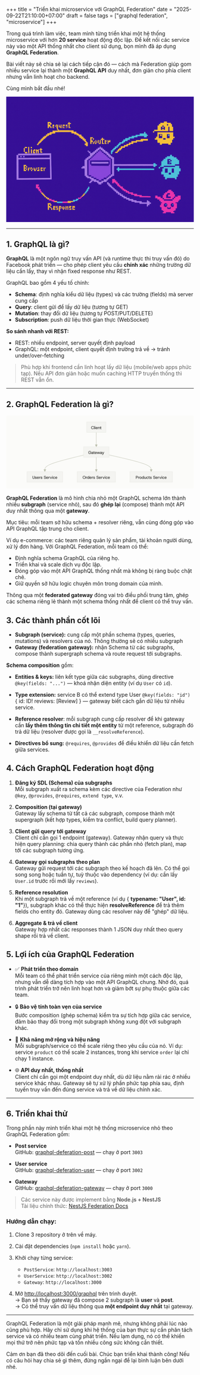 +++
title = "Triển khai microservice với GraphQL Federation"
date = "2025-09-22T21:10:00+07:00"
draft = false
tags = ["graphql federation", "microservice"]
+++

Trong quá trình làm việc, team mình từng triển khai một hệ thống microservice với hơn **20 service** hoạt động độc lập. Để kết nối các service này vào một API thống nhất cho client sử dụng, bọn mình đã áp dụng **GraphQL Federation**.

Bài viết này sẽ chia sẻ lại cách tiếp cận đó — cách mà Federation giúp gom nhiều service lại thành một **GraphQL API** duy nhất, đơn giản cho phía client nhưng vẫn linh hoạt cho backend.

Cùng mình bắt đầu nhé!

![Graphql Federation](graphql-federation-banner.png)

---

## 1. GraphQL là gì?

**GraphQL** là một ngôn ngữ truy vấn API (và runtime thực thi truy vấn đó) do Facebook phát triển — cho phép client yêu cầu **chính xác** những trường dữ liệu cần lấy, thay vì nhận fixed response như REST.

GraphQL bao gồm 4 yếu tố chính:

- **Schema**: định nghĩa kiểu dữ liệu (types) và các trường (fields) mà server cung cấp
- **Query**: client gửi để lấy dữ liệu (tương tự GET)
- **Mutation**: thay đổi dữ liệu (tương tự POST/PUT/DELETE)
- **Subscription**: push dữ liệu thời gian thực (WebSocket)

**So sánh nhanh với REST:**

- REST: nhiều endpoint, server quyết định payload
- GraphQL: một endpoint, client quyết định trường trả về → tránh under/over-fetching

> Phù hợp khi frontend cần linh hoạt lấy dữ liệu (mobile/web apps phức tạp). Nếu API đơn giản hoặc muốn caching HTTP truyền thống thì REST vẫn ổn.

---

## 2. GraphQL Federation là gì?

![Graphql Federation](graphql-federation.png)

**GraphQL Federation** là mô hình chia nhỏ một GraphQL schema lớn thành nhiều **subgraph** (service nhỏ), sau đó **ghép lại** (compose) thành một API duy nhất thông qua một **gateway**.

Mục tiêu: mỗi team sở hữu schema + resolver riêng, vẫn cùng đóng góp vào API GraphQL tập trung cho client.

Ví dụ e-commerce: các team riêng quản lý sản phẩm, tài khoản người dùng, xử lý đơn hàng. Với GraphQL Federation, mỗi team có thể:

- Định nghĩa schema GraphQL của riêng họ.
- Triển khai và scale dịch vụ độc lập.
- Đóng góp vào một API GraphQL thống nhất mà không bị ràng buộc chặt chẽ.
- Giữ quyền sở hữu logic chuyên môn trong domain của mình.

Thông qua một **federated gateway** đóng vai trò điều phối trung tâm, ghép các schema riêng lẻ thành một schema thống nhất để client có thể truy vấn.

## 3. Các thành phần cốt lõi

- **Subgraph (service):** cung cấp một phần schema (types, queries, mutations) và resolvers của nó. Thông thường sẽ có nhiều subgraph
- **Gateway (federation gateway):** nhận Schema từ các subgraphs, compose thành supergraph schema và route request tới subgraphs.

**Schema composition** gồm:

- **Entities & keys:** liên kết type giữa các subgraphs, dùng directive `@key(fields: "...")` — khoá nhận diện entity (ví dụ `User` có `id`).

- **Type extension:** service B có thể extend type User `@key(fields: "id")` { id: ID! reviews: [Review] } — gateway biết cách gắn dữ liệu từ nhiều service.

- **Reference resolver**: mỗi subgraph cung cấp resolver để khi gateway cần **lấy thêm thông tin chi tiết một entity** từ một reference, subgraph đó trả dữ liệu (resolver được gọi là `__resolveReference`).

- **Directives bổ sung:** `@requires`, `@provides` để điều khiển dữ liệu cần fetch giữa services.

## 4. Cách GraphQL Federation hoạt động

1. **Đăng ký SDL (Schema) của subgraphs**  
   Mỗi subgraph xuất ra schema kèm các directive của Federation như `@key`, `@provides`, `@requires`, `extend type`, v.v.

2. **Composition (tại gateway)**  
   Gateway lấy schema từ tất cả các subgraph, compose thành một supergraph (kết hợp types, kiểm tra conflict, build query planner).

3. **Client gửi query tới gateway**  
   Client chỉ cần gọi 1 endpoint (gateway). Gateway nhận query và thực hiện query planning: chia query thành các phần nhỏ (fetch plan), map tới các subgraph tương ứng.

4. **Gateway gọi subgraphs theo plan**  
   Gateway gửi request tới các subgraph theo kế hoạch đã lên. Có thể gọi song song hoặc tuần tự, tuỳ thuộc vào dependency (ví dụ: cần lấy `User.id` trước rồi mới lấy `reviews`).

5. **Reference resolution**  
   Khi một subgraph trả về một reference (ví dụ { **typename: "User", id: "1"**}), subgraph khác có thể thực hiện **resolveReference** để trả thêm fields cho entity đó. Gateway dùng các resolver này để "ghép" dữ liệu.

6. **Aggregate & trả về client**  
   Gateway hợp nhất các responses thành 1 JSON duy nhất theo query shape rồi trả về client.

## 5. Lợi ích của GraphQL Federation

- ✅ **Phát triển theo domain**  
  Mỗi team có thể phát triển service của riêng mình một cách độc lập, nhưng vẫn dễ dàng tích hợp vào một API GraphQL chung. Nhờ đó, quá trình phát triển trở nên linh hoạt hơn và giảm bớt sự phụ thuộc giữa các team.

- 🔒 **Bảo vệ tính toàn vẹn của service**  
  Bước composition (ghép schema) kiểm tra sự tích hợp giữa các service, đảm bảo thay đổi trong một subgraph không xung đột với subgraph khác.

- 🚀 **Khả năng mở rộng và hiệu năng**  
  Mỗi subgraph/service có thể scale riêng theo yêu cầu của nó. Ví dụ: service `product` có thể scale 2 instances, trong khi service `order` lại chỉ chạy 1 instance.

- 🌐 **API duy nhất, thống nhất**  
  Client chỉ cần gọi một endpoint duy nhất, dù dữ liệu nằm rải rác ở nhiều service khác nhau. Gateway sẽ tự xử lý phần phức tạp phía sau, định tuyến truy vấn đến đúng service và trả về dữ liệu chính xác.

---

## 6. Triển khai thử

Trong phần này mình triển khai một hệ thống microservice nhỏ theo GraphQL Federation gồm:

- **Post service**  
  GitHub: [graphql-deferation-post](https://github.com/thanhhv98/graphql-deferation-post) — chạy ở port `3003`

- **User service**  
  GitHub: [graphql-deferation-user](https://github.com/thanhhv98/graphql-deferation-user) — chạy ở port `3002`

- **Gateway**  
  GitHub: [graphql-deferation-gateway](https://github.com/thanhhv98/graphql-deferation-gateway) — chạy ở port `3000`

> Các service này được implement bằng **Node.js + NestJS**  
> Tài liệu chính thức: [NestJS Federation Docs](https://docs.nestjs.com/graphql/federation)

### Hướng dẫn chạy:

1. Clone 3 repository ở trên về máy.
2. Cài đặt dependencies (`npm install` hoặc `yarn`).
3. Khởi chạy từng service:

   - `PostService`: `http://localhost:3003`
   - `UserService`: `http://localhost:3002`
   - `Gateway`: `http://localhost:3000`

4. Mở [http://localhost:3000/graphql](http://localhost:3000/graphql) trên trình duyệt.  
   → Bạn sẽ thấy gateway đã compose 2 subgraph là **user** và **post**.  
   → Có thể truy vấn dữ liệu thông qua **một endpoint duy nhất** tại gateway.

---

GraphQL Federation là một giải pháp mạnh mẽ, nhưng không phải lúc nào cũng phù hợp. Hãy chỉ sử dụng khi hệ thống của bạn thực sự cần phân tách service và có nhiều team cùng phát triển. Nếu lạm dụng, nó có thể khiến mọi thứ trở nên phức tạp và tốn nhiều công sức không cần thiết.

Cảm ơn bạn đã theo dõi đến cuối bài. Chúc bạn triển khai thành công! Nếu có câu hỏi hay chia sẻ gì thêm, đừng ngần ngại để lại bình luận bên dưới nhé.